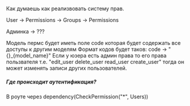 Как думаешь как реализвовать систему прав. 

User -> Permissions 
     -> Groups -> Permissions 

Админка -> ???

Модель пермс будет иметь поле code 
которая будет содержать все доступы к другим моделям 
Формат кодов будет таков: 
     code -> "{}_{model_name}"
Если у юзера есть админ права то его права пользвателя т.е. "edit_user delete_user read_user create_user"
тогда он может изменять записи других пользователей.

##### Где происходит аутентификация? 

В роуте через dependency(CheckPermission("*", Users))
